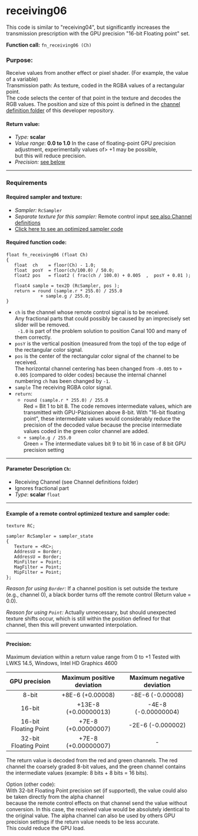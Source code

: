 ﻿# receiving06

This code is similar to "receiving04", but significantly increases the transmission prescription with the GPU precision "16-bit Floating point" set.

**Function call:** `fn_receiving06 (Ch)`  

### Purpose:  
Receive values from another effect or pixel shader. (For example, the value of a variable)  
Transmission path: As texture, coded in the RGBA values of a rectangular point.  
The code selects the center of that point in the texture and decodes the RGB values.
The position and size of this point is defined in the [channel definition folder](../Channel_definitions/Channel_assignment.md) of this developer repository.

#### Return value:
   - *Type:* **scalar**
   - *Value range*: **0.0 to 1.0**
     In the case of floating-point GPU precision adjustment, experimentally values of> +1 may be possible,  
     but this will reduce precision.
   - *Precision:* [see below](#precision)

---

### Requirements

#### Required sampler and texture:
   - *Sampler:* `RcSampler`
   - *Separate texture for this sampler:*  Remote control input [see also Channel definitions](../Channel_definitions/README.md)
   - [Click here to see an optimized sampler code](#example-of-a-remote-control-optimized-texture-and-sampler-code)

#### Required function code:
```Code
float fn_receiving06 (float Ch)
{
   float  ch    = floor(Ch) - 1.0;
   float  posY  = floor(ch/100.0) / 50.0;
   float2 pos   = float2 ( frac(ch / 100.0) + 0.005  ,  posY + 0.01 );
  
   float4 sample = tex2D (RcSampler, pos );
   return = round (sample.r * 255.0) / 255.0
             + sample.g / 255.0;
}
```
* `ch` is the channel whose remote control signal is to be received.  
     Any fractional parts that could possibly be caused by an imprecisely set slider will be removed.  
     ` -1.0` is part of the problem solution to position Canal 100 and many of them correctly.
* `posY` is the vertical position (measured from the top) of the top edge of the rectangular color signal.  
* `pos` is the center of the rectangular color signal of the channel to be received.  
        The horizontal channel centering has been changed from `-0.005` to `+ 0.005` (compared to older codes) 
        because the internal channel numbering `ch` has been changed by `-1`.
* `sample` The receiving RGBA color signal.  
* `return`:
   * `round (sample.r * 255.0) / 255.0`  
      Red = Bit 1 to bit 8.
      The code removes intermediate values, which are transmitted with GPU-Päzisionen above 8-bit. 
      With "16-bit floating point", these intermediate values would considerably reduce the precision of the decoded value 
      because the precise intermediate values coded in the green color channel are added.
   *  `+ sample.g / 255.0`  
   Green = The intermediate values bit 9 to bit 16 in case of 8 bit GPU precision setting  


---

#### Parameter Description `Ch`:
  - Receiving Channel (see Channel definitions folder)
  - Ignores fractional part
  - *Type*: **scalar** `float`  
  
---
  
  
#### Example of a remote control optimized texture and sampler code:

```` Code
texture RC;

sampler RcSampler = sampler_state
{
   Texture = <RC>;
   AddressU = Border;
   AddressU = Border;
   MinFilter = Point;
   MagFilter = Point;
   MipFilter = Point;
};
````
*Reason for using `Border`:* If a channel position is set outside the texture (e.g., channel 0), a black border turns off the remote control (Return value = 0.0).

*Reason for using `Point`:*  Actually unnecessary, but should unexpected texture shifts occur, which is still within the position defined for that channel, then this will prevent unwanted interpolation.

  
---
  
  
#### Precision:
Maximum deviation within a return value range from 0 to +1
Tested with LWKS 14.5, Windows, Intel HD Graphics 4600

| GPU precision          | Maximum positive deviation | Maximum negative deviation   |
| :--------------------: | :------------------------: | :--------------------------: |
|8-bit                   |     +8E-6  (+0.00008)      |   -8E-6   (-0.00008)         |
|16-bit                  |    +13E-8  (+0.00000013)   |  -4E-8   (-0.00000004)       |
|16-bit Floating Point   |     +7E-8  (+0.00000007)   |  -2E-6   (-0.000002)         |
|32-bit Floating Point   |     +7E-8  (+0.00000007)   |           -                  |

The return value is decoded from the red and green channels.
The red channel the coarsely graded 8-bit values, and the green channel contains the intermediate values (example: 8 bits + 8 bits = 16 bits).  

Option (other code):  
With 32-bit Floating Point precision set (if supported), the value could also be taken directly from the alpha channel  
because the remote control effects on that channel send the value without conversion. 
In this case, the received value would be absolutely identical to the original value.
The alpha channel can also be used by others GPU precision settings if the return value needs to be less accurate.  
This could reduce the GPU load.
